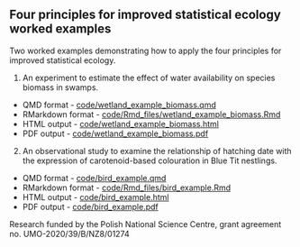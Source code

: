 
## Four principles for improved statistical ecology worked examples

Two worked examples demonstrating how to apply the four principles for improved statistical ecology. 

1. An experiment to estimate the effect of water availability on species biomass in swamps. 

  - QMD format - [code/wetland_example_biomass.qmd](code/wetland_example_biomass.qmd)
  - RMarkdown format - [code/Rmd_files/wetland_example_biomass.Rmd](code/Rmd_files/wetland_example_biomass.Rmd)
  - HTML output - [code/wetland_example_biomass.html](https://gordy2x.github.io/principles/code/wetland_example_biomass.html)
  - PDF output - [code/wetland_example_biomass.pdf](code/wetland_example_biomass.pdf)
 

2. An observational study to examine the relationship of hatching date with the expression of carotenoid-based colouration in Blue Tit nestlings.

  - QMD format - [code/bird_example.qmd](code/bird_example.qmd)
  - RMarkdown format - [code/Rmd_files/bird_example.Rmd](code/Rmd_files/bird_example.rmd)
  - HTML output - [code/bird_example.html](https://gordy2x.github.io/principles/code/bird_example.html)
  - PDF output - [code/bird_example.pdf](code/bird_example.pdf)
 
Research funded by the Polish National Science Centre, grant agreement no. UMO-2020/39/B/NZ8/01274
